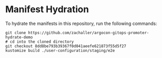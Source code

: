 # Manifest Hydration

To hydrate the manifests in this repository, run the following commands:

```shell
git clone https://github.com/zachaller/argocon-gitops-promoter-hydrate-demo
# cd into the cloned directory
git checkout 8dd8be793b39367f0d041aeefe621873f55d5f27
kustomize build ./user-configuration/staging/e2e
```
